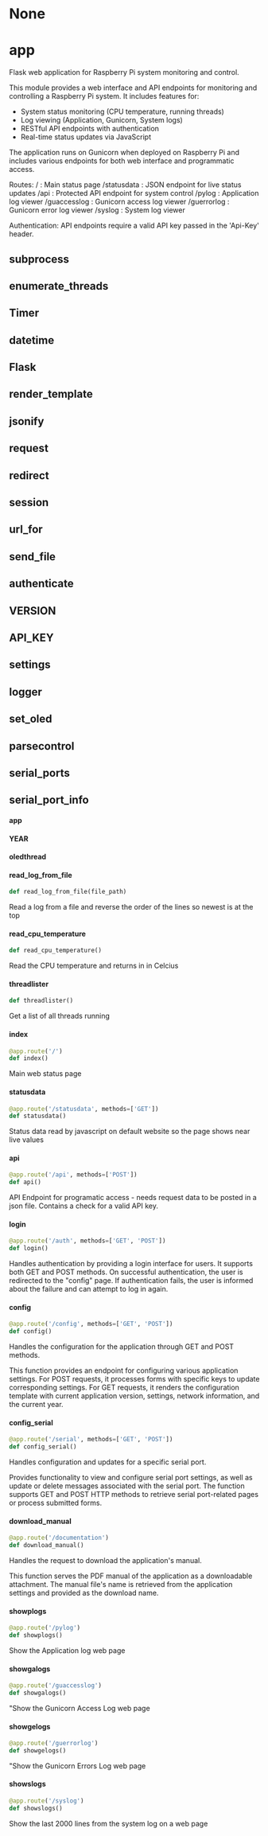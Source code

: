 # None

<a id="app"></a>

# app

Flask web application for Raspberry Pi system monitoring and control.

This module provides a web interface and API endpoints for monitoring and controlling
a Raspberry Pi system. It includes features for:
- System status monitoring (CPU temperature, running threads)
- Log viewing (Application, Gunicorn, System logs)
- RESTful API endpoints with authentication
- Real-time status updates via JavaScript

The application runs on Gunicorn when deployed on Raspberry Pi and includes
various endpoints for both web interface and programmatic access.

Routes:
    / : Main status page
    /statusdata : JSON endpoint for live status updates
    /api : Protected API endpoint for system control
    /pylog : Application log viewer
    /guaccesslog : Gunicorn access log viewer
    /guerrorlog : Gunicorn error log viewer
    /syslog : System log viewer

Authentication:
    API endpoints require a valid API key passed in the 'Api-Key' header.

<a id="app.subprocess"></a>

## subprocess

<a id="app.enumerate_threads"></a>

## enumerate\_threads

<a id="app.Timer"></a>

## Timer

<a id="app.datetime"></a>

## datetime

<a id="app.Flask"></a>

## Flask

<a id="app.render_template"></a>

## render\_template

<a id="app.jsonify"></a>

## jsonify

<a id="app.request"></a>

## request

<a id="app.redirect"></a>

## redirect

<a id="app.session"></a>

## session

<a id="app.url_for"></a>

## url\_for

<a id="app.send_file"></a>

## send\_file

<a id="app.authenticate"></a>

## authenticate

<a id="app.VERSION"></a>

## VERSION

<a id="app.API_KEY"></a>

## API\_KEY

<a id="app.settings"></a>

## settings

<a id="app.logger"></a>

## logger

<a id="app.set_oled"></a>

## set\_oled

<a id="app.parsecontrol"></a>

## parsecontrol

<a id="app.serial_ports"></a>

## serial\_ports

<a id="app.serial_port_info"></a>

## serial\_port\_info

<a id="app.app"></a>

#### app

<a id="app.YEAR"></a>

#### YEAR

<a id="app.oledthread"></a>

#### oledthread

<a id="app.read_log_from_file"></a>

#### read\_log\_from\_file

```python
def read_log_from_file(file_path)
```

Read a log from a file and reverse the order of the lines so newest is at the top

<a id="app.read_cpu_temperature"></a>

#### read\_cpu\_temperature

```python
def read_cpu_temperature()
```

Read the CPU temperature and returns in in Celcius

<a id="app.threadlister"></a>

#### threadlister

```python
def threadlister()
```

Get a list of all threads running

<a id="app.index"></a>

#### index

```python
@app.route('/')
def index()
```

Main web status page

<a id="app.statusdata"></a>

#### statusdata

```python
@app.route('/statusdata', methods=['GET'])
def statusdata()
```

Status data read by javascript on default website so the page shows near live values

<a id="app.api"></a>

#### api

```python
@app.route('/api', methods=['POST'])
def api()
```

API Endpoint for programatic access - needs request data to be posted in a json file. Contains a check for a
valid API key.

<a id="app.login"></a>

#### login

```python
@app.route('/auth', methods=['GET', 'POST'])
def login()
```

Handles authentication by providing a login interface for users. It supports both GET
and POST methods. On successful authentication, the user is redirected to the "config"
page. If authentication fails, the user is informed about the failure and can attempt
to log in again.

<a id="app.config"></a>

#### config

```python
@app.route('/config', methods=['GET', 'POST'])
def config()
```

Handles the configuration for the application through GET and POST methods.

This function provides an endpoint for configuring various application settings.
For POST requests, it processes forms with specific keys to update corresponding
settings. For GET requests, it renders the configuration template with current
application version, settings, network information, and the current year.

<a id="app.config_serial"></a>

#### config\_serial

```python
@app.route('/serial', methods=['GET', 'POST'])
def config_serial()
```

Handles configuration and updates for a specific serial port.

Provides functionality to view and configure serial port settings,
as well as update or delete messages associated with the serial port.
The function supports GET and POST HTTP methods to retrieve serial
port-related pages or process submitted forms.

<a id="app.download_manual"></a>

#### download\_manual

```python
@app.route('/documentation')
def download_manual()
```

Handles the request to download the application's manual.

This function serves the PDF manual of the application as a downloadable
attachment. The manual file's name is retrieved from the application
settings and provided as the download name.

<a id="app.showplogs"></a>

#### showplogs

```python
@app.route('/pylog')
def showplogs()
```

Show the Application log web page

<a id="app.showgalogs"></a>

#### showgalogs

```python
@app.route('/guaccesslog')
def showgalogs()
```

"Show the Gunicorn Access Log web page

<a id="app.showgelogs"></a>

#### showgelogs

```python
@app.route('/guerrorlog')
def showgelogs()
```

"Show the Gunicorn Errors Log web page

<a id="app.showslogs"></a>

#### showslogs

```python
@app.route('/syslog')
def showslogs()
```

Show the last 2000 lines from the system log on a web page

